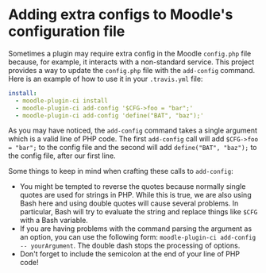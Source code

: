 # Adding extra configs to Moodle's configuration file

Sometimes a plugin may require extra config in the Moodle `config.php` file because, for example, it interacts with a
non-standard service.  This project provides a way to update the `config.php` file with the `add-config` command.  Here
is an example of how to use it in your `.travis.yml` file:

```yml
install:
  - moodle-plugin-ci install
  - moodle-plugin-ci add-config '$CFG->foo = "bar";'
  - moodle-plugin-ci add-config 'define("BAT", "baz");'
```

As you may have noticed, the `add-config` command takes a single argument which is a valid line of PHP code.
The first `add-config` call will add `$CFG->foo = "bar";` to the config file and the second will add
`define("BAT", "baz");` to the config file, after our first line.

Some things to keep in mind when crafting these calls to `add-config`:
* You might be tempted to reverse the quotes because normally single quotes are used for strings in PHP.  While this is
  true, we are also using Bash here and using double quotes will cause several problems.  In particular, Bash will try
  to evaluate the string and replace things like `$CFG` with a Bash variable.
* If you are having problems with the command parsing the argument as an option, you can use the following form:
  `moodle-plugin-ci add-config -- yourArgument`.  The double dash stops the processing of options.
* Don't forget to include the semicolon at the end of your line of PHP code!